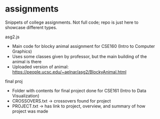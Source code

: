 # assignments

Snippets of college assignments.
Not full code; repo is just here to showcase different types.

asg2.js
- Main code for blocky animal assignment for CSE160 (Intro to Computer Graphics)
- Uses some classes given by professor, but the main building of the animal is there
- Uploaded version of animal: https://people.ucsc.edu/~aelnar/asg2/BlockyAnimal.html

final proj
- Folder with contents for final project done for CSE161 (Intro to Data Visualization)
- CROSSOVERS.txt -> crossovers found for project
- PROJECT.txt -> has link to project, overview, and summary of how project was made
